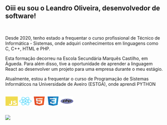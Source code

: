 ﻿
## Oiii eu sou o Leandro Oliveira, desenvolvedor de software!

<div style="display: inline_block"><br>
<p></p>Desde 2020, tenho estado a frequentar o curso profissional de Técnico de Informática - Sistemas, onde adquiri conhecimentos em linguagens como C, C++, HTML e PHP. </p>
<p>Esta formação decorreu na Escola Secundária Marquês Castilho, em Águeda. Para além disso, tive a oportunidade de aprender a linguagem React ao desenvolver um projeto para uma empresa durante o meu estágio. </p><p>Atualmente, estou a frequentar o curso de Programação de Sistemas Informáticos na Universidade de Aveiro (ESTGA), onde aprendi PYTHON</p>
</div>

<div style="display: inline_block"><br>
  <img align="center" alt="Rafa-Js" height="30" width="40" src="https://raw.githubusercontent.com/devicons/devicon/master/icons/javascript/javascript-plain.svg">
  <img align="center" alt="Rafa-React" height="30" width="40" src="https://raw.githubusercontent.com/devicons/devicon/master/icons/react/react-original.svg">
  <img align="center" alt="Rafa-HTML" height="30" width="40" src="https://raw.githubusercontent.com/devicons/devicon/master/icons/html5/html5-original.svg">
  <img align="center" alt="Rafa-CSS" height="30" width="40" src="https://raw.githubusercontent.com/devicons/devicon/master/icons/css3/css3-original.svg">
  <img align="center" alt="Rafa-PHP" height="30" width="40" src="https://raw.githubusercontent.com/devicons/devicon/master/icons/php/php-original.svg">

</div>
  
  ##
 
<div> 
  <a href="https://www.linkedin.com/in/leandro-oliveira-63670720b/" target="_blank"><img src="https://img.shields.io/badge/-LinkedIn-%230077B5?style=for-the-badge&logo=linkedin&logoColor=white" target="_blank"></a> 
  
</div>
